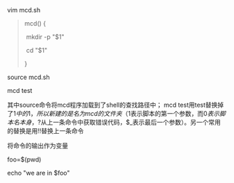 vim mcd.sh

> mcd() {
>
> ​	mkdir -p "$1"
>
> ​	cd "$1"
>
> }

source mcd.sh

mcd test 

其中source命令将mcd程序加载到了shell的查找路径中； mcd test用test替换掉了$1中的1，所以新建的是名为mcd的文件夹（$1表示脚本的第一个参数，而$0表示脚本名本身，$?从上一条命令中获取错误代码，$_表示最后一个参数）。另一个常用的替换是用!!替换上一条命令

将命令的输出作为变量

foo=$(pwd)

echo "we are in $foo"

